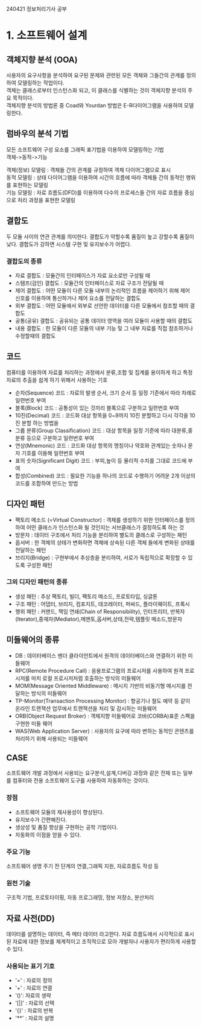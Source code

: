 240421 정보처리기사 공부

# 1. 소프트웨어 설계

## 객체지향 분석 (OOA)

사용자의 요구사항을 분석하여 요구된 문제와 관련된 모든 객체와 그들간의 관계를 정의하여 모델링하는 작업이다.<br/>
객체는 클래스로부터 인스턴스화 되고, 이 클래스를 식별하는 것이 객체지향 분석의 주요 목적이다.<br/>
객체지향 분석의 방법론 중 Coad와 Yourdan 방법은 E-R다이어그램을 사용하여 모델링한다.<br/>

## 럼바우의 분석 기법

모든 소프트웨어 구성 요소를 그래픽 표기법을 이용하여 모델링하는 기법<br/>
객체->동적->기능<br/>

객체(정보) 모델링 : 객체들 간의 관계를 규정하여 객체 다이어그램으로 표시<br/>
동적 모델링 : 상태 다이어그램을 이용하여 시간의 흐름에 따라 객체들 간의 동적인 행위를 표현하는 모델링<br/>
기능 모델링 : 자료 흐름도(DFD)를 이용하여 다수의 프로세스들 간의 자료 흐름을 중심으로 처리 과정을 표현한 모델링<br/>

## 결합도

두 모듈 사이의 연관 관계를 의미한다.
결합도가 약할수록 품질이 높고 강할수록 품질이 낮다.
결합도가 강하면 시스템 구현 및 유지보수가 어렵다.

### 결합도의 종류

- 자료 결합도 : 모듈간의 인터페이스가 자료 요소로만 구성될 때
- 스탬프(검인) 결합도 : 모듈간의 인터페이스로 자료 구조가 전달될 때
- 제어 결합도 : 어떤 모듈이 다른 모듈 내부의 논리적인 흐름을 제어하기 위해 제어 신호를 이용하여 통신하거나 제어 요소를 전달하는 결합도
- 외부 결합도 : 어떤 모듈에서 외부로 선언한 데이터를 다른 모듈에서 참조할 때의 결합도
- 공통(공유) 결합도 : 공유되는 공통 데이터 영역을 여러 모듈이 사용할 때의 결합도
- 내용 결합도 : 한 모듈이 다른 모듈의 내부 기능 및 그 내부 자료를 직접 참조하거나 수정할때의 결합도

## 코드
컴퓨터를 이용하여 자료를 처리하는 과정에서 분류,조합 및 집계를 용이하게 하고 특정 자료의 추출을 쉽게 하기 위해서 사용하는 기호

- 순차(Sequence) 코드 : 자료의 발생 순서, 크기 순서 등 일정 기준에서 따라 차례로 일련번호 부여
- 블록(Block) 코드 : 공통성이 있는 것끼리 블록으로 구분하고 일련번호 부여
- 10진(Decimal) 코드 : 코드화 대상 항목을 0~9까지 10진 분할하고 다시 각각을 10진 분할 하는 방법을
- 그룹 분류(Group Classification) 코드 : 대상 항목을 일정 기준에 따라 대분류,중분류 등으로 구분하고 일련번호 부여
- 연상(Mnemonic) 코드 : 코드화 대상 항목의 명칭이나 약호와 관계있는 숫자나 문자 기호를 이용해 일련번호 부여
- 표의 숫자(Significant Digit) 코드 : 부피,높이 등 물리적 수치를 그대로 코드에 부여
- 합성(Combined) 코드 : 필요한 기능을 하나의 코드로 수행하기 어려운 2개 이상의 코드를 조합하여 만드는 방법

## 디자인 패턴

- 팩토리 메소드 (=Virtual Constructor) : 객체를 생성하기 위한 인터페이스를 정의하여 어떤 클래스가 인스턴스화 될 것인지는 서브클래스가 결정하도록 하는 것
- 방문자 : 데이터 구조에서 처리 기능을 분리하여 별도의 클래스로 구성하는 패턴
- 옵서버 : 한 객체의 상태가 변화하면 객체에 상속된 다른 객체 들에게 변화된 상태를 전달하는 패턴
- 브리지(Bridge) : 구현부에서 추상층을 분리하여, 서로가 독립적으로 확장할 수 있도록 구성한 패턴

### 그외 디자인 패턴의 종류

- 생성 패턴 : 추상 팩토리, 빌더, 팩토리 메소드, 프로토타입, 싱글톤
- 구조 패턴 : 어댑터, 브리지, 컴포지트, 데코레이터, 퍼싸드, 플라이웨이트, 프록시
- 행위 패턴 : 커맨드, 책임 연쇄(Chain of Responsibility), 인터프리터, 반복자(Iterator),중재자(Mediator),메멘토,옵서버,상태,전략,템플릿 메소드,방문자

## 미들웨어의 종류

- DB : 데이터베이스 벤더 클라이언트에서 원격의 데이터베이스와 연결하기 위한 미들웨어
- RPC(Remote Procedure Call) : 응용프로그램의 프로시저를 사용하여 원격 프로시저를 마치 로컬 프로시저처럼 호출하는 방식의 미들웨어
- MOM(Message Oriented Middleware) : 메시지 기반의 비동기형 메시지를 전달하는 방식의 미들웨어
- TP-Monitor(Transaction Processing Monitor) : 항공기나 철도 예약 등 같이 온라인 트랜잭션 업무에서 트랜잭션을 처리 및 감시하는 미들웨어
- ORB(Object Request Broker) : 객체지향 미들웨어로 코바(CORBA)표준 스펙을 구현한 미들 웨어
- WAS(Web Application Server) : 사용자의 요구에 따라 변하는 동적인 콘텐츠를 처리하기 위해 사용되는 미들웨어

## CASE

소프트웨어 개발 과정에서 사용되는 요구분석,설계,디버깅 과정와 같은 전체 또는 일부를 컴퓨터와 전용 소프트웨어 도구를 사용하여 자동화하는 것이다.

### 장점
- 소프트웨어 모듈의 재사용성이 향상된다.
- 유지보수가 간편해진다.
- 생상성 및 품질 향상을 구현하는 공학 기법이다.
- 자동화의 이점을 얻을 수 있다.

### 주요 기능
소프트웨어 생명 주기 전 단계의 연결,그래픽 지원, 자료흐름도 작성 등
### 원천 기술
구조적 기법, 프로토타이핑, 자동 프로그래밍, 정보 저장소, 분산처리

## 자료 사전(DD)
데이터를 설명하는 데이터, 즉 메타 데이터 라고한다.
자료 흐름도에서 시각적으로 표시된 자료에 대한 정보를 체계적이고 조직적으로 모아 개발자나 사용자가 편리하게 사용할 수 있다.
### 사용되는 표기 기호

- '=' : 자료의 정의
- '+' : 자료의 연결
- '()': 자료의 생략
- '[|]' : 자료의 선택
- '{}' : 자료의 반복
- '**' : 자료의 설명